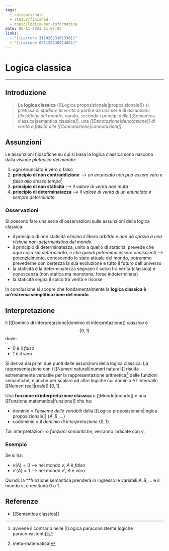 ```yaml
---
tags:
  - category/note
  - status/finished
  - topic/logica-per-informatica
date: 06-11-2023 21:07:03
links:
  - "[[Lecture 31102023161330]]"
  - "[[Lecture 02112023091408]]"
---
```

# Logica classica
---
## Introduzione
> La **logica classica** ([[Logica proposizionale|proposizionale]]) si prefissa di _studiare la verità_ a partire da una serie di _assunzioni filosofiche sul mondo_, dando, secondo i principi della [[Semantica classica|semantica classica]], una _[[Denotazione|denotazione]] di verità o falsità alle [[Connotazione|connotazioni]]_.

## Assunzioni
Le assunzioni filosofiche su cui si basa la logica classica sono nascono dalla _visione platonica del mondo_:
1. ogni enunciato è vero o falso
2. **principio di non contraddizione** --> _un enunciato non può essere vero e falso allo stesso tempo_[^1]
3. **principio di non staticità** --> _il valore di verità non muta_
4. **principio di determinatezza** --> _il valore di verità di un enunciato è sempre determinato_

### Osservazioni
Si possono fare una serie di osservazioni sulle assunzioni della logica classica:
- il principio di non staticità _elimina il libero arbitrio e non dà spazio a una visione non-deterministica del mondo_
- il principio di determinatezza, unito a quello di staticità, prevede che _ogni cosa sia determinata, e che quindi potremmo essere onniscienti_ --> potenzialmente, conoscendo lo stato attuale del mondo, potremmo prevederne con certezza la sua evoluzione e tutto il futuro dell'universo
- la staticità è la determinatezza segnano il solco tra verità (classica) e conoscenza (non statica ma monotona, forse indeterminata)
- la staticità segna il solco tra verità e risorse

In conclusione si scopre che fondamentalmente la **logica classica è un'estrema semplificazione del mondo**.

## Interpretazione
Il [[Dominio di interpretazione|dominio di interpretazione]] _classico_ è
$$\{0, 1\}$$
dove:
- $0$ è il _falso_
- $1$ è il _vero_

Si deriva dai primi due punti delle assunzioni della logica classica. La rappresentazione con i [[Numeri naturali|numeri naturali]] risulta estremamente versatile per la rappresentazione aritmetica[^2] delle funzioni semantiche, e anche per scalare ad altre logiche cui dominio è l'intervallo [[Numeri reali|reale]] $[0, 1]$.

Una **funzione di interpretazione classica** o [[Mondo|mondo]] è una [[Funzione matematica|funzione]] che ha:
- dominio = l'_insieme delle variabili_ della [[Logica proposizionale|logica proposizionale]] $\{A, B, ...\}$
- codominio = il _dominio di interpretazione_ $\{0, 1\}$.

Tali interpretazioni, o _funzioni semantiche_, verranno indicate con $v$.

### Esempio
Se si ha:
- $v(A) = 0$ --> nel mondo $v$, $A$ è _falso_
- $v'(A) = 1$ --> nel mondo $v'$, $A$ è _vero_

Quindi: la **funzione semantica prenderà in ingresso le variabili $A, B, ...$ e il mondo $v$, e restituirà $0$ o $1$.

## Referenze
- [[Semantica classica]]

[^1]: avviene il contrario nelle [[Logica paraconsistente|logiche paraconsistenti]]
[^2]: meta-matematica!